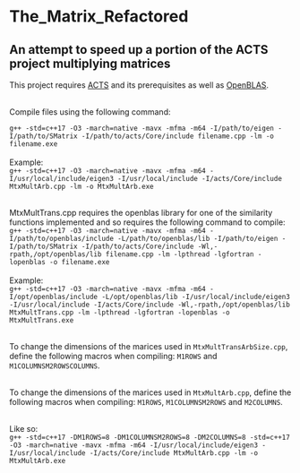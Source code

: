 # The_Matrix_Refactored

## An attempt to speed up a portion of the ACTS project multiplying matrices

This project requires [ACTS](https://github.com/acts-project/acts) and its prerequisites as well as [OpenBLAS](https://github.com/xianyi/OpenBLAS).<br /><br />

Compile files using the following command:<br />

`g++ -std=c++17 -O3 -march=native -mavx -mfma -m64 -I/path/to/eigen -I/path/to/SMatrix -I/path/to/acts/Core/include filename.cpp -lm -o filename.exe`<br /><br />
Example:<br />
`g++ -std=c++17 -O3 -march=native -mavx -mfma -m64 -I/usr/local/include/eigen3 -I/usr/local/include -I/acts/Core/include MtxMultArb.cpp -lm -o MtxMultArb.exe`<br /><br />

MtxMultTrans.cpp requires the openblas library for one of the similarity functions implemented and so requires the following command to compile:
`g++ -std=c++17 -O3 -march=native -mavx -mfma -m64 -I/path/to/openblas/include -L/path/to/openblas/lib -I/path/to/eigen -I/path/to/SMatrix -I/path/to/acts/Core/include -Wl,-rpath,/opt/openblas/lib filename.cpp -lm -lpthread -lgfortran -lopenblas -o filename.exe`<br /><br />
Example:<br />
`g++ -std=c++17 -O3 -march=native -mavx -mfma -m64 -I/opt/openblas/include -L/opt/openblas/lib -I/usr/local/include/eigen3 -I/usr/local/include -I/acts/Core/include -Wl,-rpath,/opt/openblas/lib MtxMultTrans.cpp -lm -lpthread -lgfortran -lopenblas -o MtxMultTrans.exe`<br /><br />

To change the dimensions of the marices used in `MtxMultTransArbSize.cpp`, define the following macros when compiling: `M1ROWS` and `M1COLUMNSM2ROWSCOLUMNS`.<br /><br />

To change the dimensions of the marices used in `MtxMultArb.cpp`, define the following macros when compiling: `M1ROWS`, `M1COLUMNSM2ROWS` and `M2COLUMNS`.<br /><br />

Like so:<br />
`g++ -std=c++17 -DM1ROWS=8 -DM1COLUMNSM2ROWS=8 -DM2COLUMNS=8 -std=c++17 -O3 -march=native -mavx -mfma -m64 -I/usr/local/include/eigen3 -I/usr/local/include -I/acts/Core/include MtxMultArb.cpp -lm -o MtxMultArb.exe`<br />
